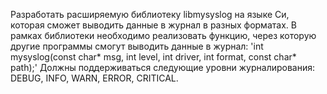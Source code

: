 Разработать расширяемую библиотеку libmysyslog на языке Си, которая сможет выводить данные в журнал в разных форматах. В рамках библиотеки необходимо реализовать функцию, через которую другие программы смогут выводить данные в журнал: 'int mysyslog(const char* msg, int level, int driver, int format, const char* path);' Должны поддерживаться следующие уровни журналирования: DEBUG, INFO, WARN, ERROR, CRITICAL.

